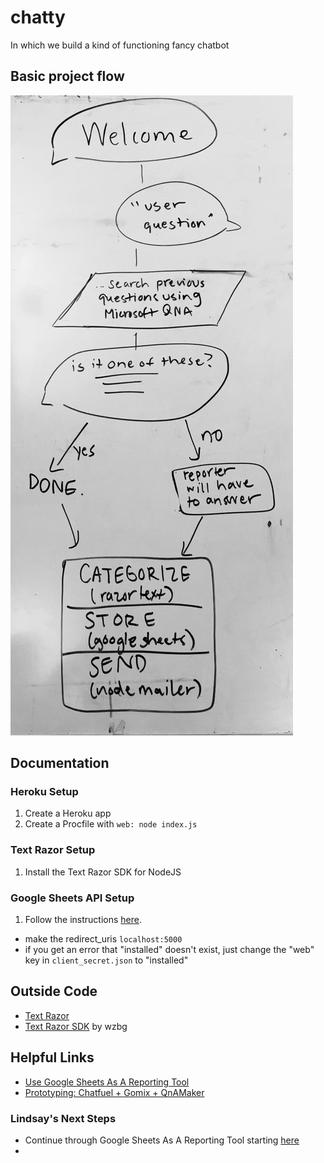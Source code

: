 # chatty
In which we build a kind of functioning fancy chatbot

## Basic project flow

<img src='public/assets/workflow.jpg'/>

## Documentation

### Heroku Setup
1. Create a Heroku app
2. Create a Procfile with `web: node index.js`

### Text Razor Setup
1. Install the Text Razor SDK for NodeJS

### Google Sheets API Setup
1. Follow the instructions [here](https://developers.google.com/sheets/api/quickstart/nodejs).
  - make the redirect_uris `localhost:5000`
  - if you get an error that "installed" doesn't exist, just change the "web" key in `client_secret.json` to "installed"

## Outside Code
- [Text Razor](https://www.textrazor.com/docs/rest)
- [Text Razor SDK](https://github.com/wzbg/textrazor) by wzbg

## Helpful Links
- [Use Google Sheets As A Reporting Tool](https://codelabs.developers.google.com/codelabs/sheets-api/#1)
- [Prototyping: Chatfuel + Gomix + QnAMaker](https://stanfy.com/blog/quick-chatbot-prototyping/)


### Lindsay's Next Steps
- Continue through Google Sheets As A Reporting Tool starting [here](https://codelabs.developers.google.com/codelabs/sheets-api/#6)
-
